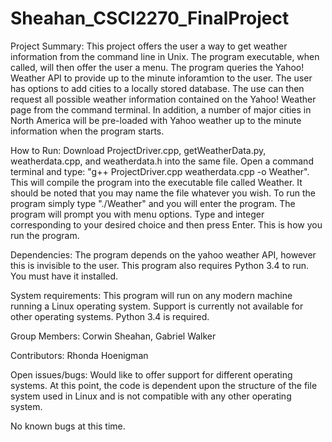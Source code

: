 # Sheahan_CSCI2270_FinalProject

Project Summary:
This project offers the user a way to get weather information from the command line in Unix. 
The program executable, when called, will then offer the user a menu. The program queries the Yahoo!
Weather API to provide up to the minute inforamtion to the user. The user has options to add cities to a locally stored 
database. The use can then request all possible weather information contained on the Yahoo! Weather page
from the command terminal. In addition, a number of major cities in North America will 
be pre-loaded with Yahoo weather up to the minute information when the program starts. 

How to Run:
Download ProjectDriver.cpp, getWeatherData.py, weatherdata.cpp, and weatherdata.h into the same file. Open a 
command terminal and type: "g++ ProjectDriver.cpp weatherdata.cpp -o Weather". This will compile the program into the
executable file called Weather. It should be noted that you may name the file whatever you wish. To run the program
simply type "./Weather" and you will enter the program. The program will prompt you with menu options. Type and integer 
corresponding to your desired choice and then press Enter. This is how you run the program.

Dependencies:
The program depends on the yahoo weather API, however this is invisible to the user. This program also requires Python 3.4
to run. You must have it installed.

System requirements:
This program will run on any modern machine running a Linux operating system. Support is currently not 
available for other operating systems. Python 3.4 is required.

Group Members:
Corwin Sheahan, Gabriel Walker

Contributors:
Rhonda Hoenigman

Open issues/bugs:
Would like to offer support for different operating systems. At this point, the code is dependent upon
the structure of the file system used in Linux and is not compatible with any other operating system.

No known bugs at this time.
